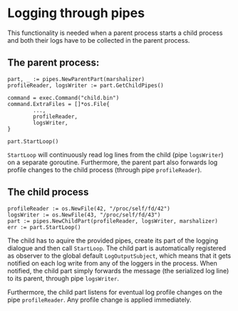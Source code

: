 # Logging through pipes

This functionality is needed when a parent process starts a child process and both their logs have to be collected in the parent process.

## The parent process:

```
part, _ := pipes.NewParentPart(marshalizer)
profileReader, logsWriter := part.GetChildPipes()

command = exec.Command("child.bin")
command.ExtraFiles = []*os.File{
		...,
		profileReader,
		logsWriter,
}

part.StartLoop()
```

`StartLoop` will continuously read log lines from the child  (pipe `logsWriter`) on a separate goroutine. Furthermore, the parent part also forwards log profile changes to the child process (through pipe `profileReader`).

## The child process

```
profileReader := os.NewFile(42, "/proc/self/fd/42")
logsWriter := os.NewFile(43, "/proc/self/fd/43")
part := pipes.NewChildPart(profileReader, logsWriter, marshalizer)
err := part.StartLoop()
```

The child has to aquire the provided pipes, create its part of the logging dialogue and then call `StartLoop`.
The child part is automatically registered as observer to the global default `LogOutputSubject`, which means that it gets notified on each log write from any of the loggers in the process. When notified, the child part simply forwards the message (the serialized log line) to its parent, through pipe `logsWriter`. 

Furthermore, the child part listens for eventual log profile changes on the pipe `profileReader`. Any profile change is applied immediately.